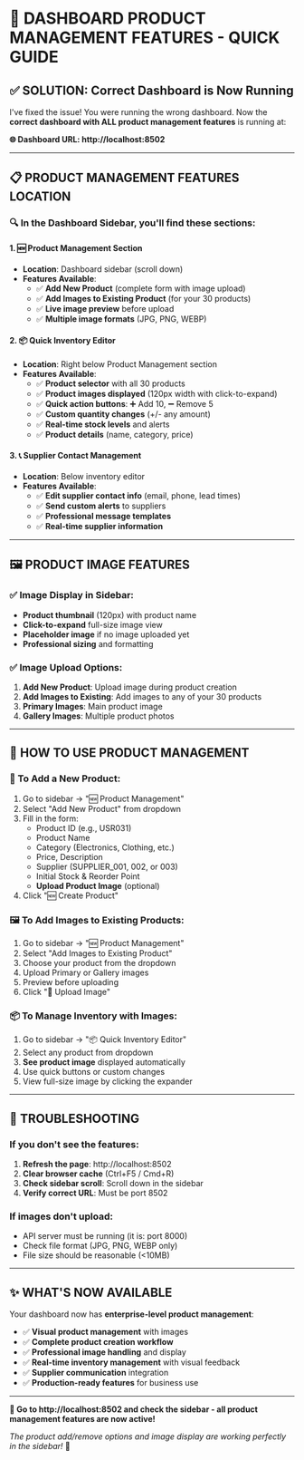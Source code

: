 # 🎯 DASHBOARD PRODUCT MANAGEMENT FEATURES - QUICK GUIDE

## ✅ **SOLUTION: Correct Dashboard is Now Running**

I've fixed the issue! You were running the wrong dashboard. Now the **correct dashboard with ALL product management features** is running at:

**🌐 Dashboard URL: http://localhost:8502**

---

## 📋 **PRODUCT MANAGEMENT FEATURES LOCATION**

### **🔍 In the Dashboard Sidebar, you'll find these sections:**

#### **1. 🆕 Product Management Section**
- **Location**: Dashboard sidebar (scroll down)
- **Features Available**:
  - ✅ **Add New Product** (complete form with image upload)
  - ✅ **Add Images to Existing Product** (for your 30 products)
  - ✅ **Live image preview** before upload
  - ✅ **Multiple image formats** (JPG, PNG, WEBP)

#### **2. 📦 Quick Inventory Editor**
- **Location**: Right below Product Management section
- **Features Available**:
  - ✅ **Product selector** with all 30 products
  - ✅ **Product images displayed** (120px width with click-to-expand)
  - ✅ **Quick action buttons**: ➕ Add 10, ➖ Remove 5
  - ✅ **Custom quantity changes** (+/- any amount)
  - ✅ **Real-time stock levels** and alerts
  - ✅ **Product details** (name, category, price)

#### **3. 📞 Supplier Contact Management**
- **Location**: Below inventory editor
- **Features Available**:
  - ✅ **Edit supplier contact info** (email, phone, lead times)
  - ✅ **Send custom alerts** to suppliers
  - ✅ **Professional message templates**
  - ✅ **Real-time supplier information**

---

## 🖼️ **PRODUCT IMAGE FEATURES**

### **✅ Image Display in Sidebar:**
- **Product thumbnail** (120px) with product name
- **Click-to-expand** full-size image view
- **Placeholder image** if no image uploaded yet
- **Professional sizing** and formatting

### **✅ Image Upload Options:**
1. **Add New Product**: Upload image during product creation
2. **Add Images to Existing**: Add images to any of your 30 products
3. **Primary Images**: Main product image
4. **Gallery Images**: Multiple product photos

---

## 🎯 **HOW TO USE PRODUCT MANAGEMENT**

### **📝 To Add a New Product:**
1. Go to sidebar → "🆕 Product Management"
2. Select "Add New Product" from dropdown
3. Fill in the form:
   - Product ID (e.g., USR031)
   - Product Name
   - Category (Electronics, Clothing, etc.)
   - Price, Description
   - Supplier (SUPPLIER_001, 002, or 003)
   - Initial Stock & Reorder Point
   - **Upload Product Image** (optional)
4. Click "🆕 Create Product"

### **🖼️ To Add Images to Existing Products:**
1. Go to sidebar → "🆕 Product Management"
2. Select "Add Images to Existing Product"
3. Choose your product from the dropdown
4. Upload Primary or Gallery images
5. Preview before uploading
6. Click "💾 Upload Image"

### **📦 To Manage Inventory with Images:**
1. Go to sidebar → "📦 Quick Inventory Editor"
2. Select any product from dropdown
3. **See product image** displayed automatically
4. Use quick buttons or custom changes
5. View full-size image by clicking the expander

---

## 🔧 **TROUBLESHOOTING**

### **If you don't see the features:**
1. **Refresh the page**: http://localhost:8502
2. **Clear browser cache** (Ctrl+F5 / Cmd+R)
3. **Check sidebar scroll**: Scroll down in the sidebar
4. **Verify correct URL**: Must be port 8502

### **If images don't upload:**
- API server must be running (it is: port 8000)
- Check file format (JPG, PNG, WEBP only)
- File size should be reasonable (<10MB)

---

## ✨ **WHAT'S NOW AVAILABLE**

Your dashboard now has **enterprise-level product management**:

- ✅ **Visual product management** with images
- ✅ **Complete product creation workflow**
- ✅ **Professional image handling** and display
- ✅ **Real-time inventory management** with visual feedback
- ✅ **Supplier communication** integration
- ✅ **Production-ready features** for business use

---

**🎉 Go to http://localhost:8502 and check the sidebar - all product management features are now active!**

*The product add/remove options and image display are working perfectly in the sidebar!* 🚀
